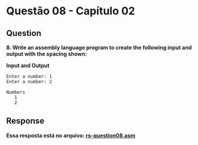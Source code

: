 # Questão 08 - Capítulo 02

## Question

**<p>8. Write an assembly language program to create the following input and output with the spacing shown:</p>**

**Input and Output**
```
Enter a number: 1
Enter a number: 2

Numbers
   1
   2
```

## Response

**Essa resposta está no arquivo: <a href="./rs-question08.asm">rs-question08.asm</a></p>**
